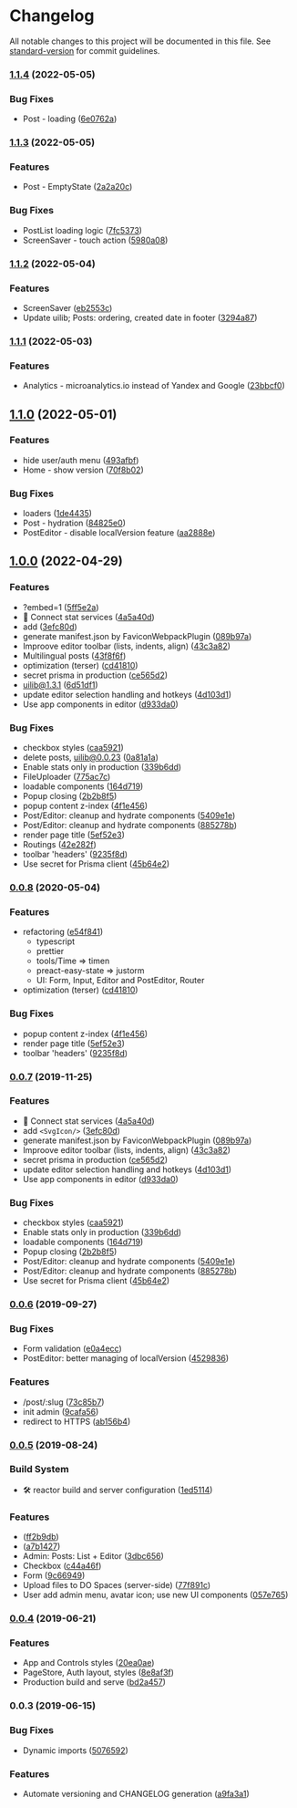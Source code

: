 # Changelog

All notable changes to this project will be documented in this file. See [standard-version](https://github.com/conventional-changelog/standard-version) for commit guidelines.

### [1.1.4](https://github.com/apostololeg/sandboxt/compare/v1.1.3...v1.1.4) (2022-05-05)


### Bug Fixes

* Post - loading ([6e0762a](https://github.com/apostololeg/sandboxt/commit/6e0762aa6e9ea785451dfca04654e8452b5dd818))

### [1.1.3](https://github.com/apostololeg/sandboxt/compare/v1.1.2...v1.1.3) (2022-05-05)


### Features

* Post - EmptyState ([2a2a20c](https://github.com/apostololeg/sandboxt/commit/2a2a20cc89d8fcdd06181f7c9306f79fbe8be46e))


### Bug Fixes

* PostList loading logic ([7fc5373](https://github.com/apostololeg/sandboxt/commit/7fc5373f3fc5c2dc0d302e5169f29bac17f8fa75))
* ScreenSaver - touch action ([5980a08](https://github.com/apostololeg/sandboxt/commit/5980a0898bff149a54cfff19f835f8f974a22bdb))

### [1.1.2](https://github.com/apostololeg/sandboxt/compare/v1.1.1...v1.1.2) (2022-05-04)


### Features

* ScreenSaver ([eb2553c](https://github.com/apostololeg/sandboxt/commit/eb2553cfce9389644cd37c145ae2359ab4ee2bf3))
* Update uilib; Posts: ordering, created date in footer ([3294a87](https://github.com/apostololeg/sandboxt/commit/3294a874a4d302893cb50ca74ab047a65c2e6186))

### [1.1.1](https://github.com/apostololeg/sandboxt/compare/v1.1.0...v1.1.1) (2022-05-03)


### Features

* Analytics - microanalytics.io instead of  Yandex and Google ([23bbcf0](https://github.com/apostololeg/sandboxt/commit/23bbcf031ff199704cd082fec10c43d9db60a7c4))

## [1.1.0](https://github.com/apostololeg/sandboxt/compare/v1.0.0...v1.1.0) (2022-05-01)


### Features

* hide user/auth menu ([493afbf](https://github.com/apostololeg/sandboxt/commit/493afbf0497d6e9658962170b875157cd022950e))
* Home - show version ([70f8b02](https://github.com/apostololeg/sandboxt/commit/70f8b02e755b9b92241576d47f63785373263000))


### Bug Fixes

* loaders ([1de4435](https://github.com/apostololeg/sandboxt/commit/1de4435be52f8d603ae880690c6f204e8a63efeb))
* Post - hydration ([84825e0](https://github.com/apostololeg/sandboxt/commit/84825e0030678222bddae49d48866e93c3b6a371))
* PostEditor - disable localVersion feature ([aa2888e](https://github.com/apostololeg/sandboxt/commit/aa2888e8cdeade66cc211689369b4eca8f24f0b6))

## [1.0.0](https://github.com/apostololeg/sandboxt/compare/v0.0.6...v1.0.0) (2022-04-29)


### Features

* ?embed=1 ([5ff5e2a](https://github.com/apostololeg/sandboxt/commit/5ff5e2ae24076592aa7aebc42435143a6e3fed4c))
* 📡 Connect stat services ([4a5a40d](https://github.com/apostololeg/sandboxt/commit/4a5a40d61b753b69d4ac95c0b6ccee709c651807))
* add <SvgIcon/> ([3efc80d](https://github.com/apostololeg/sandboxt/commit/3efc80d911ab87b08b881f55e6f072641f261a95))
* generate manifest.json by FaviconWebpackPlugin ([089b97a](https://github.com/apostololeg/sandboxt/commit/089b97a4ae8ad297179a721fce8f355094f4f2c1))
* Improove editor toolbar (lists, indents, align) ([43c3a82](https://github.com/apostololeg/sandboxt/commit/43c3a82c10ba079dda85388313129d8a21b60593))
* Multilingual posts ([43f8f6f](https://github.com/apostololeg/sandboxt/commit/43f8f6f918f20eba781741fa21eb35a759acf3a0))
* optimization (terser) ([cd41810](https://github.com/apostololeg/sandboxt/commit/cd41810430f60e229ba75de977499f95b5e232ab))
* secret prisma in production ([ce565d2](https://github.com/apostololeg/sandboxt/commit/ce565d2b362413612a545b55b708750f95d2015c))
* uilib@1.3.1 ([6d51df1](https://github.com/apostololeg/sandboxt/commit/6d51df19116aea3f085428152cb02f5867e63c76))
* update editor selection handling and hotkeys ([4d103d1](https://github.com/apostololeg/sandboxt/commit/4d103d1fb2f024d466c74244e1084c392eae071f))
* Use app components in editor ([d933da0](https://github.com/apostololeg/sandboxt/commit/d933da0b9e12f23053994b28f335973b908cf082))


### Bug Fixes

* checkbox styles ([caa5921](https://github.com/apostololeg/sandboxt/commit/caa592108383f8eed42abc735760d227fc2302f8))
* delete posts, uilib@0.0.23 ([0a81a1a](https://github.com/apostololeg/sandboxt/commit/0a81a1aca4acdf70994bb82ca59ec6fcd4b41059))
* Enable stats only in production ([339b6dd](https://github.com/apostololeg/sandboxt/commit/339b6ddede5de717a6fddd7e4cfb14acab0f0518))
* FileUploader ([775ac7c](https://github.com/apostololeg/sandboxt/commit/775ac7cf67d7bd521a72d0bfbe6c95dd2bb05e40))
* loadable components ([164d719](https://github.com/apostololeg/sandboxt/commit/164d719878f17df9b1220544e0e7039785a4ea8b))
* Popup closing ([2b2b8f5](https://github.com/apostololeg/sandboxt/commit/2b2b8f540d543a01360852b6373253f11d12d03d))
* popup content z-index ([4f1e456](https://github.com/apostololeg/sandboxt/commit/4f1e456b2eee06359d7e1b11596557543d06e0d3))
* Post/Editor: cleanup and hydrate components ([5409e1e](https://github.com/apostololeg/sandboxt/commit/5409e1e62a438a141398c70bf8c4b74bd2f0e797))
* Post/Editor: cleanup and hydrate components ([885278b](https://github.com/apostololeg/sandboxt/commit/885278bd8879fa11810e7f885abbc9d561b0cbc2))
* render page title ([5ef52e3](https://github.com/apostololeg/sandboxt/commit/5ef52e3c5986d9982e6bde96f3fa406952f41d69))
* Routings ([42e282f](https://github.com/apostololeg/sandboxt/commit/42e282fb4aa769c00f659d419f612257a246fad1))
* toolbar 'headers' ([9235f8d](https://github.com/apostololeg/sandboxt/commit/9235f8dd300fcede945b6a1353d983c333a358b9))
* Use secret for Prisma client ([45b64e2](https://github.com/apostololeg/sandboxt/commit/45b64e206d836bdf8d5a3ad665c38ee76489f350))

### [0.0.8](https://github.com/apostololeg/sandboxt/compare/v0.0.7...v0.0.8) (2020-05-04)

### Features

- refactoring ([e54f841](https://github.com/apostololeg/sandboxt/commit/e54f841f9462281ee23f120157b1b6d46bc50b83))
  - typescript
  - prettier
  - tools/Time => timen
  - preact-easy-state => justorm
  - UI: Form, Input, Editor and PostEditor, Router
- optimization (terser) ([cd41810](https://github.com/apostololeg/sandboxt/commit/cd41810430f60e229ba75de977499f95b5e232ab))

### Bug Fixes

- popup content z-index ([4f1e456](https://github.com/apostololeg/sandboxt/commit/4f1e456b2eee06359d7e1b11596557543d06e0d3))
- render page title ([5ef52e3](https://github.com/apostololeg/sandboxt/commit/5ef52e3c5986d9982e6bde96f3fa406952f41d69))
- toolbar 'headers' ([9235f8d](https://github.com/apostololeg/sandboxt/commit/9235f8dd300fcede945b6a1353d983c333a358b9))

### [0.0.7](https://github.com/apostololeg/sandboxt/compare/v0.0.6...v0.0.7) (2019-11-25)

### Features

- 📡 Connect stat services ([4a5a40d](https://github.com/apostololeg/sandboxt/commit/4a5a40d61b753b69d4ac95c0b6ccee709c651807))
- add `<SvgIcon/>` ([3efc80d](https://github.com/apostololeg/sandboxt/commit/3efc80d911ab87b08b881f55e6f072641f261a95))
- generate manifest.json by FaviconWebpackPlugin ([089b97a](https://github.com/apostololeg/sandboxt/commit/089b97a4ae8ad297179a721fce8f355094f4f2c1))
- Improove editor toolbar (lists, indents, align) ([43c3a82](https://github.com/apostololeg/sandboxt/commit/43c3a82c10ba079dda85388313129d8a21b60593))
- secret prisma in production ([ce565d2](https://github.com/apostololeg/sandboxt/commit/ce565d2b362413612a545b55b708750f95d2015c))
- update editor selection handling and hotkeys ([4d103d1](https://github.com/apostololeg/sandboxt/commit/4d103d1fb2f024d466c74244e1084c392eae071f))
- Use app components in editor ([d933da0](https://github.com/apostololeg/sandboxt/commit/d933da0b9e12f23053994b28f335973b908cf082))

### Bug Fixes

- checkbox styles ([caa5921](https://github.com/apostololeg/sandboxt/commit/caa592108383f8eed42abc735760d227fc2302f8))
- Enable stats only in production ([339b6dd](https://github.com/apostololeg/sandboxt/commit/339b6ddede5de717a6fddd7e4cfb14acab0f0518))
- loadable components ([164d719](https://github.com/apostololeg/sandboxt/commit/164d719878f17df9b1220544e0e7039785a4ea8b))
- Popup closing ([2b2b8f5](https://github.com/apostololeg/sandboxt/commit/2b2b8f540d543a01360852b6373253f11d12d03d))
- Post/Editor: cleanup and hydrate components ([5409e1e](https://github.com/apostololeg/sandboxt/commit/5409e1e62a438a141398c70bf8c4b74bd2f0e797))
- Post/Editor: cleanup and hydrate components ([885278b](https://github.com/apostololeg/sandboxt/commit/885278bd8879fa11810e7f885abbc9d561b0cbc2))
- Use secret for Prisma client ([45b64e2](https://github.com/apostololeg/sandboxt/commit/45b64e206d836bdf8d5a3ad665c38ee76489f350))

### [0.0.6](https://github.com/apostololeg/sandbox-react/compare/v0.0.5...v0.0.6) (2019-09-27)

### Bug Fixes

- Form validation ([e0a4ecc](https://github.com/apostololeg/sandbox-react/commit/e0a4ecc))
- PostEditor: better managing of localVersion ([4529836](https://github.com/apostololeg/sandbox-react/commit/4529836))

### Features

- /post/:slug ([73c85b7](https://github.com/apostololeg/sandbox-react/commit/73c85b7))
- init admin ([9cafa56](https://github.com/apostololeg/sandbox-react/commit/9cafa56))
- redirect to HTTPS ([ab156b4](https://github.com/apostololeg/sandbox-react/commit/ab156b4))

### [0.0.5](https://github.com/apostololeg/sandbox-react/compare/v0.0.4...v0.0.5) (2019-08-24)

### Build System

- 🛠 reactor build and server configuration ([1ed5114](https://github.com/apostololeg/sandbox-react/commit/1ed5114))

### Features

- <Editor/> ([ff2b9db](https://github.com/apostololeg/sandbox-react/commit/ff2b9db))
- <FileUploader/> ([a7b1427](https://github.com/apostololeg/sandbox-react/commit/a7b1427))
- Admin: Posts: List + Editor ([3dbc656](https://github.com/apostololeg/sandbox-react/commit/3dbc656))
- Checkbox ([c44a46f](https://github.com/apostololeg/sandbox-react/commit/c44a46f))
- Form ([9c66949](https://github.com/apostololeg/sandbox-react/commit/9c66949))
- Upload files to DO Spaces (server-side) ([77f891c](https://github.com/apostololeg/sandbox-react/commit/77f891c))
- User add admin menu, avatar icon; use new UI components ([057e765](https://github.com/apostololeg/sandbox-react/commit/057e765))

### [0.0.4](https://github.com/apostololeg/sandbox-react/compare/v0.0.3...v0.0.4) (2019-06-21)

### Features

- App and Controls styles ([20ea0ae](https://github.com/apostololeg/sandbox-react/commit/20ea0ae))
- PageStore, Auth layout, styles ([8e8af3f](https://github.com/apostololeg/sandbox-react/commit/8e8af3f))
- Production build and serve ([bd2a457](https://github.com/apostololeg/sandbox-react/commit/bd2a457))

### 0.0.3 (2019-06-15)

### Bug Fixes

- Dynamic imports ([5076592](https://github.com/apostololeg/sandbox-react/commit/5076592))

### Features

- Automate versioning and CHANGELOG generation ([a9fa3a1](https://github.com/apostololeg/sandbox-react/commit/a9fa3a1))
